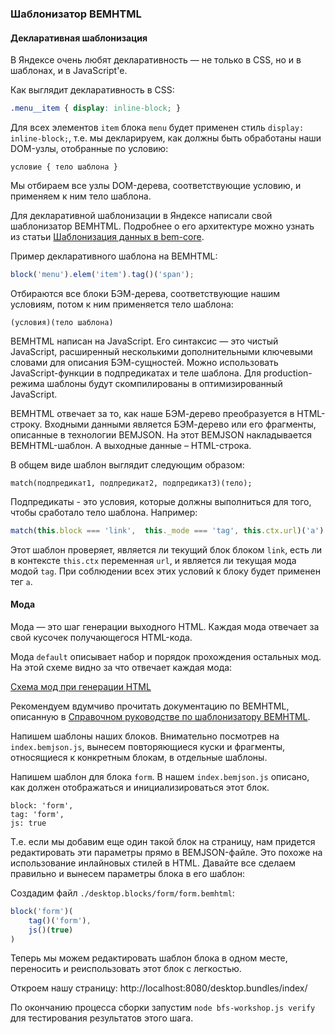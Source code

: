 ### Шаблонизатор BEMHTML

#### Декларативная шаблонизация

В Яндексе очень любят декларативность — не только в CSS, но и в шаблонах, и в JavaScript'е.

Как выглядит декларативность в CSS:

```css
.menu__item { display: inline-block; }
```

Для всех элементов `item` блока `menu` будет применен стиль `display: inline-block;`, т.е. мы декларируем, как должны быть обработаны наши DOM-узлы, отобранные по условию:

```
условие { тело шаблона }
```

Мы отбираем все узлы DOM-дерева, соответствующие условию, и применяем к ним тело шаблона.

Для декларативной шаблонизации в Яндексе написали свой шаблонизатор BEMHTML. Подробнее о его архитектуре можно узнать из статьи [Шаблонизация данных в bem-core](http://ru.bem.info/technology/bemhtml/current/templating/).

Пример декларативного шаблона на BEMHTML:

```js
block('menu').elem('item').tag()('span');
```

Отбираются все блоки БЭМ-дерева, соответствующие нашим условиям, потом к ним применяется тело шаблона:

```
(условия)(тело шаблона)
```

BEMHTML написан на JavaScript. Его синтаксис — это чистый JavaScript, расширенный несколькими дополнительными ключевыми словами для описания БЭМ-сущностей. Можно использовать JavaScript-функции в подпредикатах и теле шаблона. Для production-режима шаблоны будут скомпилированы в оптимизированный JavaScript.

BEMHTML отвечает за то, как наше БЭМ-дерево преобразуется в HTML-строку. Входными данными является БЭМ-дерево или его фрагменты, описанные в технологии BEMJSON. На этот BEMJSON накладывается BEMHTML-шаблон. А выходные данные – HTML-строка.

В общем виде шаблон выглядит следующим образом:

```
match(подпредикат1, подпредикат2, подпредикат3)(тело);
```

Подпредикаты - это условия, которые должны выполниться для того, чтобы сработало тело шаблона. Например:

```js
match(this.block === 'link',  this._mode === 'tag', this.ctx.url)('a');
```

Этот шаблон проверяет, является ли текущий блок блоком `link`, есть ли в контексте `this.ctx` переменная `url`, и является ли текущая мода модой `tag`. При соблюдении всех этих условий к блоку будет применен тег `a`.

#### Мода

Мода — это шаг генерации выходного HTML. Каждая мода отвечает за свой кусочек получающегося HTML-кода.

Мода `default` описывает набор и порядок прохождения остальных мод. На этой схеме видно за что отвечает каждая мода:

[Схема мод при генерации HTML](https://github.com/bem/bem-core/blob/v2/common.docs/reference/reference_mode_default.png)

Рекомендуем вдумчиво прочитать документацию по BEMHTML, описанную в [Cправочном руководстве по шаблонизатору BEMHTML](http://ru.bem.info/technology/bemhtml/current/reference/).

Напишем шаблоны наших блоков. Внимательно посмотрев на `index.bemjson.js`, вынесем повторяющиеся куски и фрагменты, относящиеся к конкретным блокам, в отдельные шаблоны.

Напишем шаблон для блока `form`. В нашем `index.bemjson.js` описано, как должен отображаться и инициализироваться этот блок.

```
block: 'form',
tag: 'form',
js: true
```

Т.е. если мы добавим еще один такой блок на страницу, нам придется редактировать эти параметры прямо в BEMJSON-файле. Это похоже на использование инлайновых стилей в HTML. Давайте все сделаем правильно и вынесем параметры блока в его шаблон:

Создадим файл `./desktop.blocks/form/form.bemhtml`:

```js
block('form')(
    tag()('form'),
    js()(true)
)
```

Теперь мы можем редактировать шаблон блока в одном месте, переносить и реиспользовать этот блок с легкостью.

Откроем нашу страницу: http://localhost:8080/desktop.bundles/index/

По окончанию процесса сборки запустим `node bfs-workshop.js verify` для тестирования результатов этого шага.
